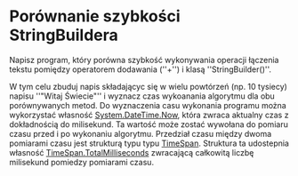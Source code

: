 # Porównanie szybkości StringBuildera 

Napisz program, który porówna szybkość wykonywania operacji łączenia tekstu pomiędzy operatorem dodawania (''+'') i klasą ''StringBuilder()''.

W tym celu zbuduj napis składającyc się w wielu powtórzeń (np. 10 tysiecy) napisu ''"Witaj Świecie"'' i wyznacz czas wykoanania algorytmu dla obu porównywanych metod. 
Do wyznaczenia casu wykonania programu można wykorzystać własność [System.DateTime.Now](https://learn.microsoft.com/en-us/dotnet/api/system.datetime.now?view=net-6.0), która zwraca aktualny czas z dokładnością do milisekund. Ta wartość może zostać wywołana do pomiaru czasu przed i po wykonaniu algorytmu. Przedział czasu między dwoma pomiarami czasu jest strukturą typu typu [TimeSpan](https://learn.microsoft.com/en-us/dotnet/api/system.timespan?view=net-6.0). Struktura ta udostepnia własność [TimeSpan.TotalMilliseconds](https://learn.microsoft.com/en-us/dotnet/api/system.timespan.totalmilliseconds?view=net-6.0) zwracającą całkowitą liczbę milisekund pomiedzy pomiarami czasu. 


